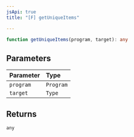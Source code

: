 ```yaml
---
jsApi: true
title: "[F] getUniqueItems"

---
```

```ts
function getUniqueItems(program, target): any
```

## Parameters

| Parameter | Type |
| :------ | :------ |
| `program` | `Program` |
| `target` | `Type` |

## Returns

`any`
